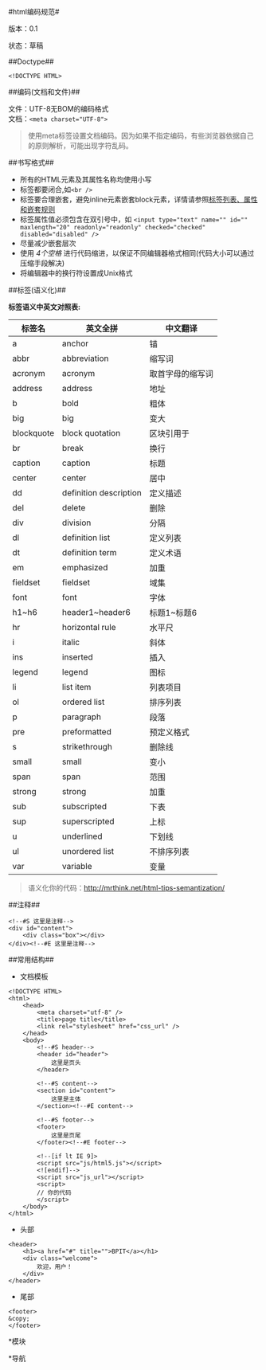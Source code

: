#html编码规范#

版本：0.1

状态：草稿

##Doctype##

```<!DOCTYPE HTML>```

##编码(文档和文件)##

文件：UTF-8无BOM的编码格式 <br>
文档：```<meta charset="UTF-8">```
> 使用meta标签设置文档编码。因为如果不指定编码，有些浏览器依据自己的原则解析，可能出现字符乱码。

##书写格式##

+ 所有的HTML元素及其属性名称均使用小写
+ 标签都要闭合,如```<br />```
+ 标签要合理嵌套，避免inline元素嵌套block元素，详情请参照<a href="http://dancewithnet.com/2007/06/21/xhtml11_tags_list/" title="标签列表、属性和嵌套规则">标签列表、属性和嵌套规则</a>
+ 标签属性值必须包含在双引号中，如 ```<input type="text" name="" id="" maxlength="20" readonly="readonly" checked="checked" disabled="disabled" />```
+ 尽量减少嵌套层次
+ 使用 *4个空格* 进行代码缩进，以保证不同编辑器格式相同(代码大小可以通过压缩手段解决)
+ 将编辑器中的换行符设置成Unix格式

##标签(语义化)##


**标签语义中英文对照表:**
<table>
    <thead>
        <tr>
            <th>标签名</th>
            <th>英文全拼</th>
            <th>中文翻译</th>
        </tr>
    </thead>
    <tbody>
        <tr>
            <td>a</td>
            <td>anchor</td>
            <td>锚</td>
        </tr>
        <tr>
            <td>abbr</td>
            <td>abbreviation</td>
            <td>缩写词</td>
        </tr>
        <tr class="del">
            <td>acronym</td>
            <td>acronym</td>
            <td>取首字母的缩写词</td>
        </tr>
        <tr>
            <td>address</td>
            <td>address</td>
            <td>地址</td>
        </tr>
        <tr>
            <td>b</td>
            <td>bold</td>
            <td>粗体</td>
        </tr>
        <tr class="del">
            <td>big</td>
            <td>big</td>
            <td>变大</td>
        </tr>
        <tr>
            <td>blockquote</td>
            <td>block&nbsp;quotation</td>
            <td>区块引用于</td>
        </tr>
        <tr>
            <td>br</td>
            <td>break</td>
            <td>换行</td>
        </tr>
        <tr class="del">
            <td>caption</td>
            <td>caption</td>
            <td>标题</td>
        </tr>
        <tr class="del">
            <td>center</td>
            <td>center</td>
            <td>居中</td>
        </tr>
        <tr>
            <td>dd</td>
            <td>definition&nbsp;description</td>
            <td>定义描述</td>
        </tr>
        <tr>
            <td>del</td>
            <td>delete</td>
            <td>删除</td>
        </tr>
        <tr>
            <td>div</td>
            <td>division</td>
            <td>分隔</td>
        </tr>
        <tr>
            <td>dl</td>
            <td>definition&nbsp;list</td>
            <td>定义列表</td>
        </tr>
        <tr>
            <td>dt</td>
            <td>definition&nbsp;term</td>
            <td>定义术语</td>
        </tr>
        <tr>
            <td>em</td>
            <td>emphasized</td>
            <td>加重</td>
        </tr>
        <tr>
            <td>fieldset</td>
            <td>fieldset</td>
            <td>域集</td>
        </tr>
        <tr>
            <td>font</td>
            <td>font</td>
            <td>字体</td>
        </tr>
        <tr>
            <td>h1~h6</td>
            <td>header1~header6</td>
            <td>标题1~标题6</td>
        </tr>
        <tr>
            <td>hr</td>
            <td>horizontal&nbsp;rule</td>
            <td>水平尺</td>
        </tr>
        <tr>
            <td>i</td>
            <td>italic</td>
            <td>斜体</td>
        </tr>
        <tr>
            <td>ins</td>
            <td>inserted</td>
            <td>插入</td>
        </tr>
        <tr>
            <td>legend</td>
            <td>legend</td>
            <td>图标</td>
        </tr>
        <tr>
            <td>li</td>
            <td>list&nbsp;item</td>
            <td>列表项目</td>
        </tr>
        <tr>
            <td>ol</td>
            <td>ordered&nbsp;list</td>
            <td>排序列表</td>
        </tr>
        <tr>
            <td>p</td>
            <td>paragraph</td>
            <td>段落</td>
        </tr>
        <tr>
            <td>pre</td>
            <td>preformatted</td>
            <td>预定义格式</td>
        </tr>
        <tr class="del">
            <td>s</td>
            <td>strikethrough</td>
            <td id="">删除线</td>
        </tr>
            <tr class="del">
            <td>small</td>
            <td>small</td>
            <td id="">变小</td>
        </tr>
        <tr>
            <td>span</td>
            <td>span</td>
            <td>范围</td>
        </tr>
        <tr>
            <td>strong</td>
            <td>strong</td>
            <td>加重</td>
        </tr>
        <tr>
            <td>sub</td>
            <td>subscripted</td>
            <td>下表</td>
        </tr>
        <tr>
            <td>sup</td>
            <td>superscripted</td>
            <td id="">上标</td>
        </tr>
        <tr class="del">
            <td>u</td>
            <td>underlined</td>
            <td>下划线</td>
        </tr>
        <tr>
            <td>ul</td>
            <td>unordered&nbsp;list</td>
            <td>不排序列表</td>
        </tr>
        <tr>
            <td>var</td>
            <td>variable</td>
            <td>变量</td>
        </tr>
    </tbody>
</table>

> 语义化你的代码：http://mrthink.net/html-tips-semantization/

##注释##

```
<!--#S 这里是注释-->
<div id="content">
    <div class="box"></div>
</div><!--#E 这里是注释-->
```

##常用结构##

* 文档模板

````
<!DOCTYPE HTML>
<html>
    <head>
        <meta charset="utf-8" />
        <title>page title</title>
        <link rel="stylesheet" href="css_url" />
    </head>
    <body>
        <!--#S header-->
        <header id="header">
            这里是页头
        </header>
        
        <!--#S content-->
        <section id="content">
            这里是主体
        </section><!--#E content-->
        
        <!--#S footer-->
        <footer>
            这里是页尾
        </footer><!--#E footer-->
        
        <!--[if lt IE 9]>
        <script src="js/html5.js"></script>
        <![endif]-->
        <script src="js_url"></script>
        <script>
        // 你的代码
        </script>
    </body>
</html>
````

* 头部

````
<header>
    <h1><a href="#" title="">BPIT</a></h1>
    <div class="welcome">
        欢迎，用户！
    </div>
</header>
````

* 尾部

````
<footer>
&copy;
</footer>
````

*模块


*导航








